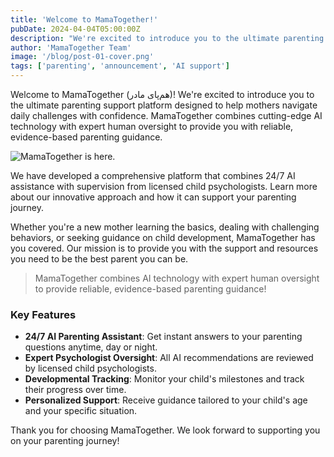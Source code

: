 ```yaml
---
title: 'Welcome to MamaTogether!'
pubDate: 2024-04-04T05:00:00Z
description: "We're excited to introduce you to the ultimate parenting support platform designed to help mothers navigate daily challenges with AI guidance and expert oversight."
author: 'MamaTogether Team'
image: '/blog/post-01-cover.png'
tags: ['parenting', 'announcement', 'AI support']
---
```


Welcome to MamaTogether (هم‌پای مادر)! We're excited to introduce you to the ultimate parenting support platform designed to help mothers navigate daily challenges with confidence. MamaTogether combines cutting-edge AI technology with expert human oversight to provide you with reliable, evidence-based parenting guidance.

![MamaTogether is here.](/blog/post-01.png)

We have developed a comprehensive platform that combines 24/7 AI assistance with supervision from licensed child psychologists. Learn more about our innovative approach and how it can support your parenting journey.

Whether you're a new mother learning the basics, dealing with challenging behaviors, or seeking guidance on child development, MamaTogether has you covered. Our mission is to provide you with the support and resources you need to be the best parent you can be.

> MamaTogether combines AI technology with expert human oversight to provide reliable, evidence-based parenting guidance!

### Key Features

- **24/7 AI Parenting Assistant**: Get instant answers to your parenting questions anytime, day or night.
- **Expert Psychologist Oversight**: All AI recommendations are reviewed by licensed child psychologists.
- **Developmental Tracking**: Monitor your child's milestones and track their progress over time.
- **Personalized Support**: Receive guidance tailored to your child's age and your specific situation.

Thank you for choosing MamaTogether. We look forward to supporting you on your parenting journey!

